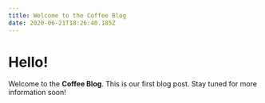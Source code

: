 ```yaml
---
title: Welcome to the Coffee Blog
date: 2020-06-21T18:26:40.185Z
---
```

# Hello!

Welcome to the **Coffee Blog**. This is our first blog post. Stay tuned for more information soon!
